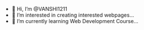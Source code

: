 - 👋 Hi, I’m @VANSHI1211
- 👀 I’m interested in creating interested webpages...
- 🌱 I’m currently learning Web Development Course...
  
<!---
VANSHI1211/VANSHI1211 is a ✨ special ✨ repository because its `README.md` (this file) appears on your GitHub profile.
You can click the Preview link to take a look at your changes.
--->
